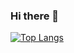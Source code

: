 ### Hi there 👋

[![Top Langs](https://github-readme-stats.vercel.app/api/top-langs/?username=eczemuth&layout=compact&theme=algolia&show_icons=true)](https://github.com/eczemuth)
